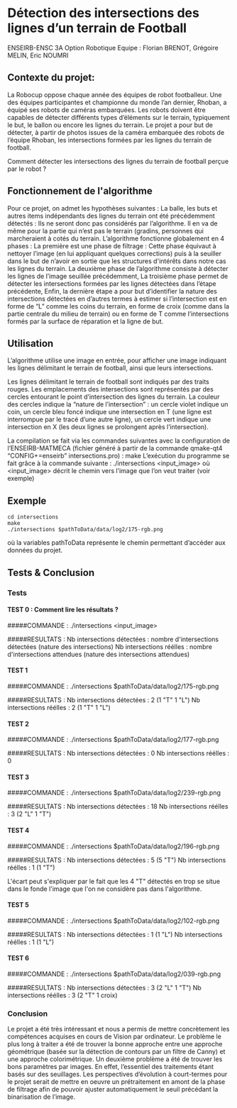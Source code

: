 # Détection des intersections des lignes d’un terrain de Football
ENSEIRB-ENSC 3A Option Robotique
Equipe : Florian BRENOT, Grégoire MELIN, Eric NOUMRI


## Contexte du projet:

La Robocup oppose chaque année des équipes de robot footballeur. Une des équipes participantes et championne du monde l’an dernier, Rhoban, a équipé ses robots de caméras embarquées. Les robots doivent être capables de détecter différents types d’éléments sur le terrain, typiquement le but, le ballon ou encore les lignes du terrain.
Le projet a pour but de détecter, à partir de photos issues de la caméra embarquée des robots de l’équipe Rhoban, les intersections formées par les lignes du terrain de football.

Comment détecter les intersections des lignes du terrain de football perçue par le robot ?

## Fonctionnement de l'algorithme

Pour ce projet, on admet les hypothèses suivantes :
La balle, les buts et autres items indépendants des lignes du terrain ont été précédemment détectés : Ils ne seront donc pas considérés par l’algorithme.
Il en va de même pour la partie qui n’est pas le terrain (gradins, personnes qui marcheraient à cotés du terrain.
L’algorithme fonctionne globalement en 4 phases :
La première est une phase de filtrage : Cette phase équivaut à nettoyer l’image (en lui appliquant quelques corrections) puis à la seuiller dans le but de n’avoir en sortie que les structures d'intérêts dans notre cas les lignes du terrain.
La deuxième phase de l’algorithme consiste à détecter les lignes de l’image seuillée précédemment,
La troisième phase permet de détecter les intersections formées par les lignes détectées dans l’étape précédente,
Enfin, la dernière étape a pour but d’identifier la nature des intersections détectées en d’autres termes à estimer si l’intersection est en forme de “L” comme les coins du terrain, en forme de croix (comme dans la partie centrale du milieu de terrain) ou en forme de T comme l’intersections formés par la surface de réparation et la ligne de but.

## Utilisation

L’algorithme utilise une image en entrée, pour afficher une image indiquant les lignes délimitant le terrain de football, ainsi que leurs intersections.

Les lignes délimitant le terrain de football sont indiqués par des traits rouges.
Les emplacements des intersections sont représentés par des cercles entourant le point d’intersection des lignes du terrain. La couleur des cercles indique la “nature de l’intersection” : un cercle violet indique un coin, un cercle bleu foncé indique une intersection en T (une ligne est interrompue par le tracé d’une autre ligne), un cercle vert indique une intersection en X (les deux lignes se prolongent après l’intersection).

La compilation se fait via les commandes suivantes avec la configuration de l’ENSEIRB-MATMECA (fichier généré à partir de la commande qmake-qt4 “CONFIG+=enseirb” intersections.pro) :
make
L’exécution du programme se fait grâce à la commande suivante :
    ./intersections <input_image>
    où <input_image> décrit le chemin vers l’image que l’on veut traiter (voir exemple)

## Exemple

    cd intersections
    make
    ./intersections $pathToData/data/log2/175-rgb.png

où la variables pathToData représente le chemin permettant d’accéder aux données du projet.

## Tests & Conclusion


### Tests

#### TEST 0 : Comment lire les résultats ?

#####COMMANDE :
./intersections <input_image>

#####RESULTATS :
Nb intersections détectées : nombre d'intersections détectées (nature des intersections)
Nb intersections réélles : nombre d'intersections attendues (nature des intersections attendues)

#### TEST 1

#####COMMANDE :
./intersections $pathToData/data/log2/175-rgb.png

#####RESULTATS :
Nb intersections détectées : 2 (1 "T" 1 "L")
Nb intersections réélles : 2 (1 "T" 1 "L")

#### TEST 2

#####COMMANDE :
./intersections $pathToData/data/log2/177-rgb.png

#####RESULTATS :
Nb intersections détectées : 0
Nb intersections réélles :  0

#### TEST 3

#####COMMANDE :
./intersections $pathToData/data/log2/239-rgb.png

#####RESULTATS :
Nb intersections détectées : 18
Nb intersections réélles :  3 (2 "L" 1 "T")

#### TEST 4

#####COMMANDE :
./intersections $pathToData/data/log2/196-rgb.png

#####RESULTATS :
Nb intersections détectées : 5 (5 "T")
Nb intersections réélles :  1 (1 "T")

L'écart peut s'expliquer par le fait que les 4 "T" détectés en trop se situe dans le fonde l'image que l'on ne considère pas dans l'algorithme.

#### TEST 5

#####COMMANDE :
./intersections $pathToData/data/log2/102-rgb.png

#####RESULTATS :
Nb intersections détectées : 1 (1 "L")
Nb intersections réélles :  1 (1 "L")

#### TEST 6

#####COMMANDE :
./intersections $pathToData/data/log2/039-rgb.png

#####RESULTATS :
Nb intersections détectées : 3 (2 "L" 1 "T")
Nb intersections réélles :  3 (2 "T" 1 croix)


### Conclusion

Le projet a été très intéressant et nous a permis de mettre concrètement les compétences acquises en cours de Vision par ordinateur. Le problème le plus long à traiter a été de trouver la bonne approche entre une approche géométrique (basée sur la détection de contours par un filtre de Canny) et une approche colorimétrique. Un deuxième problème a été de trouver les bons paramètres par images. En effet, l’essentiel des traitements étant basés sur des seuillages.
Les perspectives d’évolution à court-termes pour le projet serait de mettre en oeuvre un prétraitement en amont de la phase de filtrage afin de pouvoir ajuster automatiquement le seuil précédant la binarisation de l’image.
